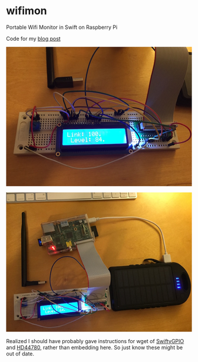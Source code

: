# wifimon
Portable Wifi Monitor in Swift on Raspberry Pi

Code for my [blog post]()

![wifimon](wifimon_close.jpg)

![wifimon](wifimon.jpg)

Realized I should have probably gave instructions for wget of [SwiftyGPIO](https://github.com/uraimo/SwiftyGPIO) and [HD44780](https://github.com/uraimo/HD44780CharacterLCD.swift), rather than embedding here.  So just know these might be out of date.


